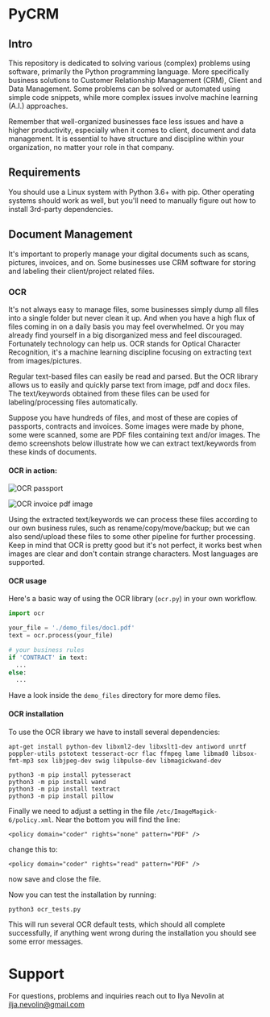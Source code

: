 # PyCRM

## Intro
This repository is dedicated to solving various (complex) problems using software, primarily the Python programming language. More specifically  business solutions to Customer Relationship Management (CRM), Client and Data Management. Some problems can be solved or automated using simple code snippets, while more complex issues involve machine learning (A.I.) approaches.

Remember that well-organized businesses face less issues and have a higher productivity, especially when it comes to client, document and data management. It is essential to have structure and discipline within your organization, no matter your role in that company.

## Requirements
You should use a Linux system with Python 3.6+ with pip.
Other operating systems should work as well, but you'll need to manually figure out how to install 3rd-party dependencies.

## Document Management
It's important to properly manage your digital documents such as scans, pictures, invoices, and on. Some businesses use CRM software for storing and labeling their client/project related files.

### OCR
It's not always easy to manage files, some businesses simply dump all files into a single folder but never clean it up. And when you have a high flux of files coming in on a daily basis you may feel overwhelmed. Or you may already find yourself in a big disorganized mess and feel discouraged. Fortunately technology can help us. OCR stands for Optical Character Recognition, it's a machine learning discipline focusing on extracting text from images/pictures. 

Regular text-based files can easily be read and parsed. But the OCR library allows us to easily and quickly parse text from image, pdf and docx files. The text/keywords obtained from these files can be used for labeling/processing files automatically.

Suppose you have hundreds of files, and most of these are copies of passports, contracts and invoices. Some images were made by phone, some were scanned, some are PDF files containing text and/or images. The demo screenshots below illustrate how we can extract text/keywords from these kinds of documents.

#### OCR in action:

![OCR passport](https://raw.githubusercontent.com/healzer/PyCRM/master/git_assets/ocr_demo.png)

![OCR invoice pdf image](https://raw.githubusercontent.com/healzer/PyCRM/master/git_assets/ocr_demo2.png)

Using the extracted text/keywords we can process these files according to our own business rules, such as rename/copy/move/backup; but we can also send/upload these files to some other pipeline for further processing. Keep in mind that OCR is pretty good but it's not perfect, it works best when images are clear and don't contain strange characters. Most languages are supported.

#### OCR usage

Here's a basic way of using the OCR library (`ocr.py`) in your own workflow.
```python
import ocr

your_file = './demo_files/doc1.pdf'
text = ocr.process(your_file)

# your business rules
if 'CONTRACT' in text:
  ...
else:
  ...
```

Have a look inside the `demo_files` directory for more demo files.

#### OCR installation

To use the OCR library we have to install several dependencies:
```
apt-get install python-dev libxml2-dev libxslt1-dev antiword unrtf poppler-utils pstotext tesseract-ocr flac ffmpeg lame libmad0 libsox-fmt-mp3 sox libjpeg-dev swig libpulse-dev libmagickwand-dev

python3 -m pip install pytesseract
python3 -m pip install wand
python3 -m pip install textract
python3 -m pip install pillow
```

Finally we need to adjust a setting in the file `/etc/ImageMagick-6/policy.xml`. Near the bottom you will find the line:

```
<policy domain="coder" rights="none" pattern="PDF" />
```

change this to:
```
<policy domain="coder" rights="read" pattern="PDF" />
```
now save and close the file.

Now you can test the installation by running:
```
python3 ocr_tests.py
```
This will run several OCR default tests, which should all complete successfully, if anything went wrong during the installation you should see some error messages.

# Support
For questions, problems and inquiries reach out to Ilya Nevolin at ilja.nevolin@gmail.com 
